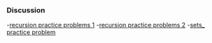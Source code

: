 ### Discussion 
-[recursion practice problems 1](https://github.com/nikunjsanghai/Intermediate_Programming_Cplusplus/blob/main/Week4/Practice_Problems.md)
-[recursion practice problems 2](https://github.com/nikunjsanghai/Intermediate_Programming_Cplusplus/blob/main/Week6/practice_problems.md)
-[sets_ practice problem]()
